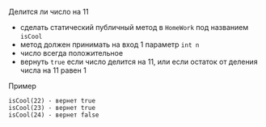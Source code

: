 Делится ли число на 11
- сделать статический публичный метод в `HomeWork` под названием `isCool`
- метод должен принимать на вход 1 параметр `int n`
- число всегда положительное
- вернуть `true` если число делится на 11, или если остаток от деления числа на 11 равен 1

Пример
```
isCool(22) - вернет true
isCool(23) - вернет true
isCool(24) - вернет false
```